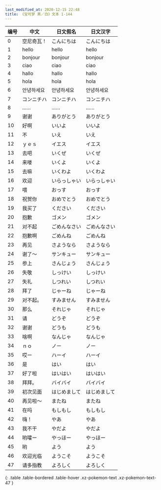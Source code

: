 ```yaml
---
last_modified_at: 2020-12-15 22:48
title: 《宝可梦 黑／白》文本 1-144
---
```

| 编号 | 中文 | 日文假名 | 日文汉字 |
| ---- | ---- | ---- | --- |
| 0 | 空尼奇瓦！ | こんにちは | こんにちは |
| 1 | hello | hello | hello |
| 2 | bonjour | bonjour | bonjour |
| 3 | ciao | ciao | ciao |
| 4 | hallo | hallo | hallo |
| 5 | hola | hola | hola |
| 6 | 안녕하세요 | 안녕하세요 | 안녕하세요 |
| 7 | コンニチハ | コンニチハ | コンニチハ |
| 8 | …… | …… | …… |
| 9 | 谢谢 | ありがとう | ありがとう |
| 10 | 好啊 | いいよ | いいよ |
| 11 | 不 | いえ | いえ |
| 12 | ｙｅｓ | イエス | イエス |
| 13 | 去吧 | いくぜ | いくぜ |
| 14 | 来喽 | いくよ | いくよ |
| 15 | 去嘛 | いくわよ | いくわよ |
| 16 | 欢迎 | いらっしゃい | いらっしゃい |
| 17 | 喂 | おっす | おっす |
| 18 | 祝贺你 | おめでとう | おめでとう |
| 19 | 我买了 | ください | ください |
| 20 | 抱歉 | ゴメン | ゴメン |
| 21 | 对不起 | ごめんなさい | ごめんなさい |
| 22 | 抱歉啊 | ごめんね | ごめんね |
| 23 | 再见 | さようなら | さようなら |
| 24 | 谢了～ | サンキュー | サンキュー |
| 25 | 参上 | さんじょう | さんじょう |
| 26 | 失敬 | しっけい | しっけい |
| 27 | 失礼 | しつれい | しつれい |
| 28 | 拜了 | じゃーね | じゃーね |
| 29 | 对不起。 | すみません | すみません |
| 30 | 那么 | それじゃ | それじゃ |
| 31 | 请 | どうぞ | どうぞ |
| 32 | 谢谢 | どうも | どうも |
| 33 | 啥啊 | なんじゃ | なんじゃ |
| 34 | ｎｏ | ノー | ノー |
| 35 | 哎ー | ハーイ | ハーイ |
| 36 | 是 | はい | はい |
| 37 | 好了啦 | はいはい | はいはい |
| 38 | 拜拜。 | バイバイ | バイバイ |
| 39 | 初次见面 | はじめまして | はじめまして |
| 40 | 再见啦～ | またね | またね |
| 41 | 在吗 | もしもし | もしもし |
| 42 | 嗨！ | やあ | やあ |
| 43 | 我不干 | やだよ | やだよ |
| 44 | 哟嚯ー | やっほー | やっほー |
| 45 | 哟 | よう | よう |
| 46 | 欢迎光临 | ようこそ | ようこそ |
| 47 | 请多指教 | よろしく | よろしく |
{: .table .table-bordered .table-hover .xz-pokemon-text .xz-pokemon-text-47 }